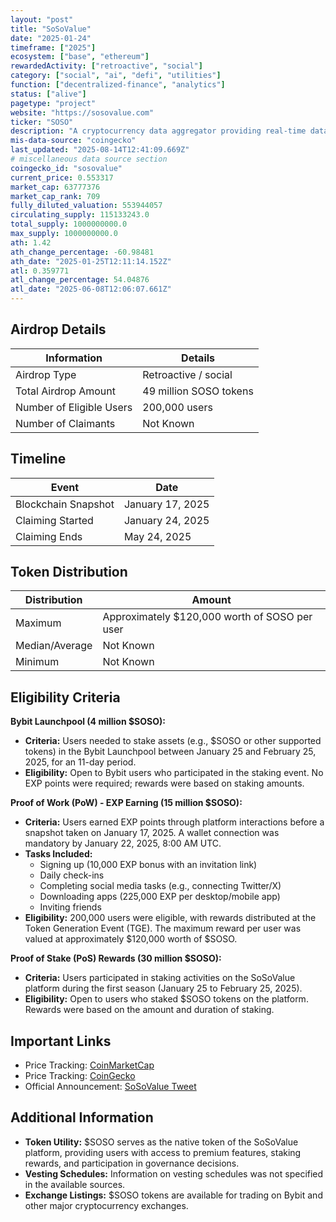 ```yaml
---
layout: "post"
title: "SoSoValue"
date: "2025-01-24"
timeframe: ["2025"]
ecosystem: ["base", "ethereum"]
rewardedActivity: ["retroactive", "social"]
category: ["social", "ai", "defi", "utilities"]
function: ["decentralized-finance", "analytics"]
status: ["alive"]
pagetype: "project"
website: "https://sosovalue.com"
ticker: "SOSO"
description: "A cryptocurrency data aggregator providing real-time data, market trends, and investment research."
mis-data-source: "coingecko"
last_updated: "2025-08-14T12:41:09.669Z"
# miscellaneous data source section
coingecko_id: "sosovalue"
current_price: 0.553317
market_cap: 63777376
market_cap_rank: 709
fully_diluted_valuation: 553944057
circulating_supply: 115133243.0
total_supply: 1000000000.0
max_supply: 1000000000.0
ath: 1.42
ath_change_percentage: -60.98481
ath_date: "2025-01-25T12:11:14.152Z"
atl: 0.359771
atl_change_percentage: 54.04876
atl_date: "2025-06-08T12:06:07.661Z"
---
```


## Airdrop Details

| Information              | Details                |
| ------------------------ | ---------------------- |
| Airdrop Type             | Retroactive / social   |
| Total Airdrop Amount     | 49 million SOSO tokens |
| Number of Eligible Users | 200,000 users          |
| Number of Claimants      | Not Known              |

## Timeline

| Event               | Date             |
| ------------------- | ---------------- |
| Blockchain Snapshot | January 17, 2025 |
| Claiming Started    | January 24, 2025 |
| Claiming Ends       | May 24, 2025     |

## Token Distribution

| Distribution   | Amount                                        |
| -------------- | --------------------------------------------- |
| Maximum        | Approximately $120,000 worth of SOSO per user |
| Median/Average | Not Known                                     |
| Minimum        | Not Known                                     |

## Eligibility Criteria

**Bybit Launchpool (4 million $SOSO):**

- **Criteria:** Users needed to stake assets (e.g., $SOSO or other supported tokens) in the Bybit Launchpool between January 25 and February 25, 2025, for an 11-day period.
- **Eligibility:** Open to Bybit users who participated in the staking event. No EXP points were required; rewards were based on staking amounts.

**Proof of Work (PoW) - EXP Earning (15 million $SOSO):**

- **Criteria:** Users earned EXP points through platform interactions before a snapshot taken on January 17, 2025. A wallet connection was mandatory by January 22, 2025, 8:00 AM UTC.
- **Tasks Included:**
  - Signing up (10,000 EXP bonus with an invitation link)
  - Daily check-ins
  - Completing social media tasks (e.g., connecting Twitter/X)
  - Downloading apps (225,000 EXP per desktop/mobile app)
  - Inviting friends
- **Eligibility:** 200,000 users were eligible, with rewards distributed at the Token Generation Event (TGE). The maximum reward per user was valued at approximately $120,000 worth of $SOSO.

**Proof of Stake (PoS) Rewards (30 million $SOSO):**

- **Criteria:** Users participated in staking activities on the SoSoValue platform during the first season (January 25 to February 25, 2025).
- **Eligibility:** Open to users who staked $SOSO tokens on the platform. Rewards were based on the amount and duration of staking.

## Important Links

- Price Tracking: [CoinMarketCap](https://coinmarketcap.com/currencies/sosovalue)
- Price Tracking: [CoinGecko](https://www.coingecko.com/en/coins/sosovalue)
- Official Announcement: [SoSoValue Tweet](https://x.com/SoSoValueCrypto/status/1882719938043150485)

## Additional Information

- **Token Utility:** $SOSO serves as the native token of the SoSoValue platform, providing users with access to premium features, staking rewards, and participation in governance decisions.
- **Vesting Schedules:** Information on vesting schedules was not specified in the available sources.
- **Exchange Listings:** $SOSO tokens are available for trading on Bybit and other major cryptocurrency exchanges.